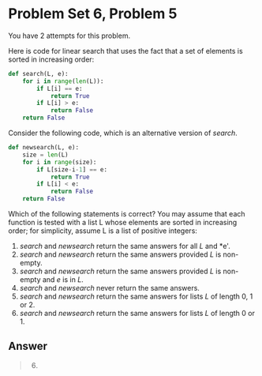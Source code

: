 # Problem Set 6, Problem 5

You have 2 attempts for this problem.

Here is code for linear search that uses the fact that a set of elements is sorted in increasing order:

```python
def search(L, e):
    for i in range(len(L)):
        if L[i] == e:
            return True
        if L[i] > e:
            return False
    return False
```

Consider the following code, which is an alternative version of *search*.

```python
def newsearch(L, e):
    size = len(L)
    for i in range(size):
        if L[size-i-1] == e:
            return True
        if L[i] < e:
            return False
    return False
```

Which of the following statements is correct? You may assume that each function is tested with a list L whose elements are sorted in increasing order; for simplicity, assume L is a list of positive integers:

1. *search* and *newsearch* return the same answers for all *L* and *e'.
2. *search* and *newsearch* return the same answers provided *L* is non-empty.
3. *search* and *newsearch* return the same answers provided *L* is non-empty and *e* is in *L*.
4. *search* and *newsearch* never return the same answers.
5. *search* and *newsearch* return the same answers for lists *L* of length 0, 1 or 2.
6. *search* and *newsearch* return the same answers for lists *L* of length 0 or 1.

## Answer
>
> 6.
